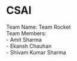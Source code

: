 # CSAI

Team Name: Team Rocket <br>
Team Members: <br>
        - Amit Sharma <br>
        - Ekansh Chauhan <br>
        - Shivam Kumar Sharma <br>
